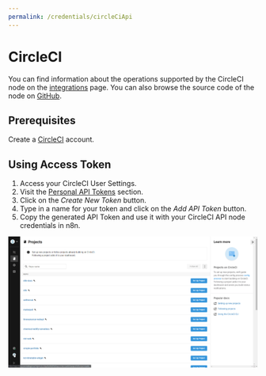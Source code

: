 ```yaml
---
permalink: /credentials/circleCiApi
---
```


# CircleCI

You can find information about the operations supported by the CircleCI node on the [integrations](https://n8n.io/integrations/n8n-nodes-base.circleCi) page. You can also browse the source code of the node on [GitHub](https://github.com/n8n-io/n8n/tree/master/packages/nodes-base/nodes/CircleCi).

## Prerequisites

Create a [CircleCI](https://circleci.com/) account. 

## Using Access Token

1. Access your CircleCI User Settings.
2. Visit the [Personal API Tokens](https://app.circleci.com/settings/user/tokens) section.
3. Click on the *Create New Token* button.
4. Type in a name for your token and click on the *Add API Token* button.
5. Copy the generated API Token and use it with your CircleCI API node credentials in n8n.

![Getting CircleCI credentials](./using-access-token.gif)
